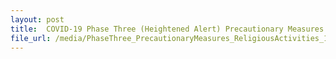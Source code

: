 ```yaml
---
layout: post
title:  COVID-19 Phase Three (Heightened Alert) Precautionary Measures on religious activities updated on 18 July 2021
file_url: /media/PhaseThree_PrecautionaryMeasures_ReligiousActivities_18July2021.pdf
---
```

